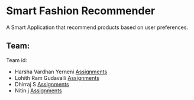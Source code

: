 # Smart Fashion Recommender
A Smart Application that recommend products based on user preferences.
## Team:
Team id:
- Harsha Vardhan Yerneni     [Assignments](https://github.com/IBM-EPBL/IBM-Project-39004-1660388637/tree/main/assignments/Harsha)
- Lohith Ram Gudavalli     [Assignments](https://github.com/IBM-EPBL/IBM-Project-39004-1660388637/tree/main/assignments/G%20Lohith%20Ram)
- Dhirraj S    [Assignments](https://github.com/)
- Nitin j     [Assignments](https://github.com/)

 
